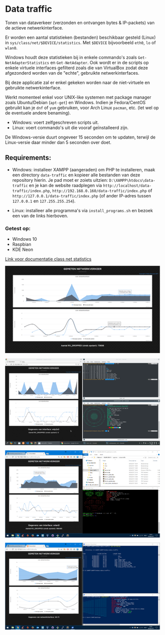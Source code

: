 # Data traffic
Tonen van dataverkeer (verzonden en ontvangen bytes & IP-packets) van de actieve netwerkinterface.


Er worden een aantal statistieken (bestanden) beschikbaar gesteld (Linux) in `sys/class/net/$DEVICE/statistics`. Met `$DEVICE` bijvoorbeeld `eth0`, `lo` of `wlan0`.

Windows houdt deze statistieken bij in enkele commando's zoals `Get-NetAdapterStatistics` en `Get-NetAdapter`. Ook wordt er in de scripts op enkele virtuele interfaces gefilterd zoals die van VirtualBox zodat deze afgezonderd worden van de "echte", gebruikte netwerkinterfaces.

Bij deze applicatie zal er enkel gekeken worden naar de niet-virtuele en gebruikte netwerkinterface.

Werkt momenteel enkel voor UNIX-like systemen met package manager zoals Ubuntu/Debian (`apt-get`) en Windows. Indien je Fedora/CentOS gebruikt kan je `dnf` of `yum` gebruiken, voor Arch Linux `pacman`, etc. (let wel op de eventuele andere benaming).


- Windows: voert zelfgeschreven scripts uit.
- Linux: voert commando's uit die vooraf geïnstalleerd zijn.

De Windows-versie duurt ongeveer 15 seconden om te updaten, terwijl de Linux-versie daar minder dan 5 seconden over doet.

## Requirements:

- Windows: installeer XAMPP (aangeraden) om PHP te installeren, maak een directory `data-traffic` en kopieer alle bestanden van deze repository hierin. Je pad moet er zoiets uitzien: `D:\XAMPP\htdocs\data-traffic` en je kan de website raadplegen via `http://localhost/data-traffic/index.php`, `http://192.168.0.160/data-traffic/index.php` of `http://127.0.0.1/data-traffic/index.php` (of ander IP-adres tussen `127.0.0.1` en `127.255.255.254`).

- Linux: installeer alle programma's via `install_programs.sh` en bezoek een van de links hierboven.

### Getest op:

- Windows 10
- Raspbian
- KDE Neon


[Link voor documentatie class net statistics](https://www.kernel.org/doc/Documentation/ABI/testing/sysfs-class-net-statistics)

![Demonstratie applicatie](img/Demo.PNG)

![Demonstratie applicatie KDE Neon](img/KDE-Neon.png)

![Demonstratie applicatie Raspbian](img/Raspbian.PNG)

![Demonstratie applicatie Windows 10](img/Windows&#32;10.PNG)
